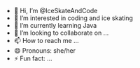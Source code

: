 - 👋 Hi, I’m @IceSkateAndCode
- 👀 I’m interested in coding and ice skating
- 🌱 I’m currently learning Java
- 💞️ I’m looking to collaborate on ...
- 📫 How to reach me ...
- 😄 Pronouns: she/her
- ⚡ Fun fact: ...

<!---
IceSkateAndCode/IceSkateAndCode is a ✨ special ✨ repository because its `README.md` (this file) appears on your GitHub profile.
You can click the Preview link to take a look at your changes.
--->
